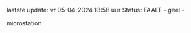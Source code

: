laatste update: 
vr 05-04-2024 13:58   uur 
Status: FAALT - geel - 
<div class="service Y">microstation</div>